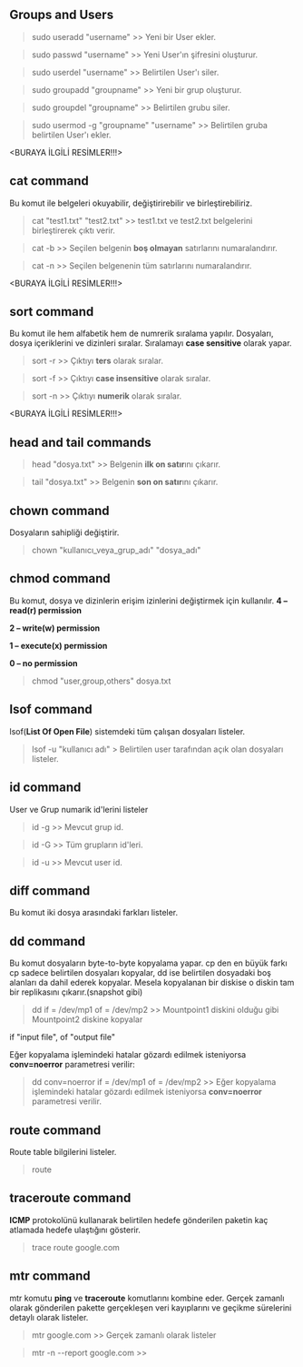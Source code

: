 ## Groups and Users
> sudo useradd "username"                 >> Yeni bir User ekler.

> sudo passwd "username"                  >> Yeni User'ın şifresini oluşturur.

> sudo userdel "username"                 >> Belirtilen User'ı siler.

> sudo groupadd "groupname"               >> Yeni bir grup oluşturur.

> sudo groupdel "groupname"               >> Belirtilen grubu siler.

> sudo usermod -g "groupname" "username"  >> Belirtilen gruba belirtilen User'ı ekler.

<BURAYA İLGİLİ RESİMLER!!!>

## cat command
Bu komut ile  belgeleri okuyabilir, değiştirirebilir ve birleştirebiliriz.

>cat "test1.txt"  "test2.txt"    >> test1.txt ve test2.txt belgelerini birleştirerek çıktı verir.

> cat -b                         >> Seçilen belgenin **boş olmayan**  satırlarını numaralandırır.

> cat -n                         >> Seçilen belgenenin tüm satırlarını numaralandırır.

<BURAYA İLGİLİ RESİMLER!!!>

## sort command
Bu komut ile hem alfabetik hem de numrerik sıralama yapılır. Dosyaları, dosya içeriklerini ve dizinleri sıralar. Sıralamayı **case sensitive** olarak yapar.

> sort -r  >> Çıktıyı **ters** olarak sıralar.

> sort -f  >> Çıktıyı **case insensitive** olarak sıralar.  

> sort -n  >> Çıktıyı **numerik** olarak sıralar.

<BURAYA İLGİLİ RESİMLER!!!>

## head and tail commands
> head "dosya.txt" >> Belgenin **ilk on satır**ını çıkarır.

> tail "dosya.txt" >> Belgenin **son on satır**ını çıkarır.

## chown command
Dosyaların sahipliği değiştirir.

> chown "kullanıcı_veya_grup_adı" "dosya_adı"

## chmod command
Bu komut, dosya ve dizinlerin erişim izinlerini değiştirmek için kullanılır.
**4 – read(**r**) permission**

**2 – write(**w**) permission**

**1 – execute(**x**) permission**

**0 – no permission**

> chmod "user,group,others" dosya.txt

## lsof command
lsof(**List Of Open File**) sistemdeki tüm çalışan dosyaları listeler.

> lsof -u "kullanıcı adı" > Belirtilen user tarafından açık olan dosyaları listeler.


## id command 
User ve Grup numarik id'lerini listeler

> id -g >> Mevcut grup id.

> id -G >> Tüm grupların id'leri.

> id -u >> Mevcut user id.

## diff command
Bu komut iki dosya arasındaki farkları listeler.

## dd command
Bu komut dosyaların byte-to-byte kopyalama yapar. cp den en büyük farkı cp sadece belirtilen dosyaları kopyalar, dd ise belirtilen dosyadaki boş alanları da dahil ederek kopyalar. Mesela kopyalanan bir diskise o diskin tam bir replikasını çıkarır.(snapshot gibi)

> dd if = /dev/mp1 of = /dev/mp2 >> Mountpoint1 diskini olduğu gibi Mountpoint2 diskine kopyalar

if "input file", of "output file"

Eğer kopyalama işlemindeki  hatalar gözardı edilmek isteniyorsa **conv=noerror** parametresi verilir:

> dd conv=noerror if = /dev/mp1 of = /dev/mp2 >> Eğer kopyalama işlemindeki  hatalar gözardı edilmek isteniyorsa **conv=noerror** parametresi verilir.

## route command
Route table bilgilerini listeler.

> route

## traceroute command
**ICMP** protokolünü kullanarak belirtilen hedefe gönderilen paketin kaç atlamada hedefe ulaştığını gösterir.

>trace route google.com

## mtr command
mtr komutu **ping** ve **traceroute** komutlarını kombine eder. Gerçek zamanlı olarak gönderilen pakette gerçekleşen veri kayıplarını ve geçikme sürelerini detaylı olarak listeler.

> mtr google.com             >> Gerçek zamanlı olarak listeler

>mtr -n --report google.com  >> <!-- Hedefe sadece 10 paket atarak sonucu rapor halinde listeler. -->

